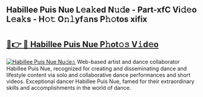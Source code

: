 ## Habillee Puis Nue L𝚎a𝚔ed N𝚞𝚍e - Part-xfC Vi𝚍𝚎o L𝚎a𝚔s - H𝚘𝚝 O𝚗𝚕yf𝚊ns P𝚑𝚘tos xifix

# <h2><a href="http://kf806p.oniu.top/?m=Habillee+Puis+Nue">🔗👉 🔴 Habillee Puis Nue P𝚑ot𝚘𝚜 V𝚒d𝚎o</a></h2>

[![Habillee Puis Nue Nu𝚍e𝚜](https://i.imgur.com/0qMVB7G.gif)](http://kf806p.oniu.top/?m=Habillee+Puis+Nue)
Web-based artist and dance collaborator Habillee Puis Nue, recognized for creating and disseminating dance and lifestyle content via solo and collaborative dance performances and short videos. Exceptional dancer Habillee Puis Nue, famed for their extraordinary skills and accomplishments in the world of dance.  
